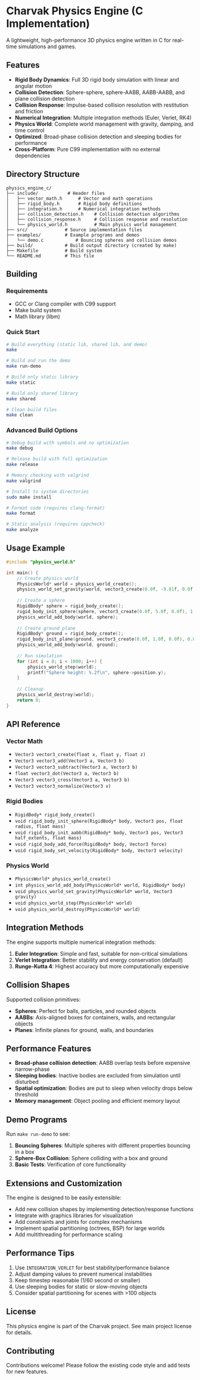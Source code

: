 # Charvak Physics Engine (C Implementation)

A lightweight, high-performance 3D physics engine written in C for real-time simulations and games.

## Features

- **Rigid Body Dynamics**: Full 3D rigid body simulation with linear and angular motion
- **Collision Detection**: Sphere-sphere, sphere-AABB, AABB-AABB, and plane collision detection
- **Collision Response**: Impulse-based collision resolution with restitution and friction
- **Numerical Integration**: Multiple integration methods (Euler, Verlet, RK4)
- **Physics World**: Complete world management with gravity, damping, and time control
- **Optimized**: Broad-phase collision detection and sleeping bodies for performance
- **Cross-Platform**: Pure C99 implementation with no external dependencies

## Directory Structure

```
physics_engine_c/
├── include/           # Header files
│   ├── vector_math.h      # Vector and math operations
│   ├── rigid_body.h       # Rigid body definitions
│   ├── integration.h      # Numerical integration methods
│   ├── collision_detection.h    # Collision detection algorithms
│   ├── collision_response.h     # Collision response and resolution
│   └── physics_world.h          # Main physics world management
├── src/              # Source implementation files
├── examples/         # Example programs and demos
│   └── demo.c            # Bouncing spheres and collision demos
├── build/            # Build output directory (created by make)
├── Makefile          # Build system
└── README.md         # This file
```

## Building

### Requirements
- GCC or Clang compiler with C99 support
- Make build system
- Math library (libm)

### Quick Start
```bash
# Build everything (static lib, shared lib, and demo)
make

# Build and run the demo
make run-demo

# Build only static library
make static

# Build only shared library  
make shared

# Clean build files
make clean
```

### Advanced Build Options
```bash
# Debug build with symbols and no optimization
make debug

# Release build with full optimization
make release

# Memory checking with valgrind
make valgrind

# Install to system directories
sudo make install

# Format code (requires clang-format)
make format

# Static analysis (requires cppcheck)
make analyze
```

## Usage Example

```c
#include "physics_world.h"

int main() {
    // Create physics world
    PhysicsWorld* world = physics_world_create();
    physics_world_set_gravity(world, vector3_create(0.0f, -9.81f, 0.0f));
    
    // Create a sphere
    RigidBody* sphere = rigid_body_create();
    rigid_body_init_sphere(sphere, vector3_create(0.0f, 5.0f, 0.0f), 1.0f, 1.0f);
    physics_world_add_body(world, sphere);
    
    // Create ground plane
    RigidBody* ground = rigid_body_create();
    rigid_body_init_plane(ground, vector3_create(0.0f, 1.0f, 0.0f), 0.0f);
    physics_world_add_body(world, ground);
    
    // Run simulation
    for (int i = 0; i < 1000; i++) {
        physics_world_step(world);
        printf("Sphere height: %.2f\n", sphere->position.y);
    }
    
    // Cleanup
    physics_world_destroy(world);
    return 0;
}
```

## API Reference

### Vector Math
- `Vector3 vector3_create(float x, float y, float z)`
- `Vector3 vector3_add(Vector3 a, Vector3 b)`
- `Vector3 vector3_subtract(Vector3 a, Vector3 b)`
- `float vector3_dot(Vector3 a, Vector3 b)`
- `Vector3 vector3_cross(Vector3 a, Vector3 b)`
- `Vector3 vector3_normalize(Vector3 v)`

### Rigid Bodies
- `RigidBody* rigid_body_create()`
- `void rigid_body_init_sphere(RigidBody* body, Vector3 pos, float radius, float mass)`
- `void rigid_body_init_aabb(RigidBody* body, Vector3 pos, Vector3 half_extents, float mass)`
- `void rigid_body_add_force(RigidBody* body, Vector3 force)`
- `void rigid_body_set_velocity(RigidBody* body, Vector3 velocity)`

### Physics World
- `PhysicsWorld* physics_world_create()`
- `int physics_world_add_body(PhysicsWorld* world, RigidBody* body)`
- `void physics_world_set_gravity(PhysicsWorld* world, Vector3 gravity)`
- `void physics_world_step(PhysicsWorld* world)`
- `void physics_world_destroy(PhysicsWorld* world)`

## Integration Methods

The engine supports multiple numerical integration methods:

1. **Euler Integration**: Simple and fast, suitable for non-critical simulations
2. **Verlet Integration**: Better stability and energy conservation (default)
3. **Runge-Kutta 4**: Highest accuracy but more computationally expensive

## Collision Shapes

Supported collision primitives:
- **Spheres**: Perfect for balls, particles, and rounded objects
- **AABBs**: Axis-aligned boxes for containers, walls, and rectangular objects  
- **Planes**: Infinite planes for ground, walls, and boundaries

## Performance Features

- **Broad-phase collision detection**: AABB overlap tests before expensive narrow-phase
- **Sleeping bodies**: Inactive bodies are excluded from simulation until disturbed
- **Spatial optimization**: Bodies are put to sleep when velocity drops below threshold
- **Memory management**: Object pooling and efficient memory layout

## Demo Programs

Run `make run-demo` to see:
1. **Bouncing Spheres**: Multiple spheres with different properties bouncing in a box
2. **Sphere-Box Collision**: Sphere colliding with a box and ground
3. **Basic Tests**: Verification of core functionality

## Extensions and Customization

The engine is designed to be easily extensible:
- Add new collision shapes by implementing detection/response functions
- Integrate with graphics libraries for visualization
- Add constraints and joints for complex mechanisms
- Implement spatial partitioning (octrees, BSP) for large worlds
- Add multithreading for performance scaling

## Performance Tips

1. Use `INTEGRATION_VERLET` for best stability/performance balance
2. Adjust damping values to prevent numerical instabilities
3. Keep timestep reasonable (1/60 second or smaller)
4. Use sleeping bodies for static or slow-moving objects
5. Consider spatial partitioning for scenes with >100 objects

## License

This physics engine is part of the Charvak project. See main project license for details.

## Contributing

Contributions welcome! Please follow the existing code style and add tests for new features.